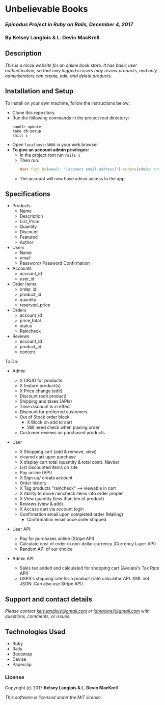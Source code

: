 # Unbelievable Books

### _Epicodus Project in Ruby on Rails, December 4, 2017_

### By Kelsey Langlois & L. Devin MacKrell

## Description

_This is a mock website for an online book store. It has basic user authentication, so that only logged in users may review products, and only administrators can create, edit, and delete products._

## Installation and Setup

To install on your own machine, follow the instructions below:

* Clone this repository.
* Run the following commands in the project root directory:
  ```
  bundle update
  rake db:setup
  rails s
  ```
* Open ```localhost:3000``` in your web browser
* **To give an account admin privileges:**
  * In the project root run ```rails c```
  * Then run:
    ```ruby
    User.find_by(email: "[account email address]").update(admin: true)
    ```
  * The account will now have admin access to the app.

## Specifications

* Products  
  * Name
  * Description
  * List_Price
  * Quantity
  * Discount
  * Featured
  * Author
* Users
  * Name
  * email
  * Password/ Password Confirmation
* Accounts
  * account_id
  * user_id
* Order Items
  * order_id
  * product_id
  * quantity
  * reserved_price
* Orders
  * account_id
  * price_total
  * status
  * Raincheck
* Reviews
  * account_id
  * product_id
  * content

To Do:

* Admin
  * X CRUD for products
  * X feature product(s)
  * X Price change (edit)
  * Discount (edit product)
  * Shipping and taxes (APIs)
  * Time discount is in effect
  * Discount for preferred customers
  * Out of Stock order block
    * X Block on add to cart
    * Still need check when placing order
  * Customer reviews on purchased products

* User
  * X Shopping cart (add & remove, view)
  * cleared cart upon purchase
  * X display cart total (quantity & total cost). Navbar
  * List discounted items on site
  * Pay online (API)
  * X Sign up/ create account
  * Order history
  * X Tag products "raincheck" --> viewable in cart
  * X Ability to move raincheck items into order proper
  * X View quantity (less than ten of product)
  * Reviews (view & add)
  * X Access cart via account login
  * Confirmation email upon completed order (Mailing)
    * Confirmation email once order shipped

* User API
  * Pay for purchases online (Stripe API)
  * Calculate cost of order in non-dollar currency (Currency Layer API)
  * Random API of our choice

* Admin API   
  * Sales tax added and calculated for shopping cart (Avalara's Tax Rate API)
  * USPS's shipping rate for a product (rate calculator API. XML not JSON. Can also use Stripe API)

<!--
* Unauthenticated users may:
  * View all products
  * View product details
  * View product reviews
* Authenticated users may do all of the above as well as:
  * Create reviews
  * Edit and delete their own reviews
* Authenticated admins may do all of the above as well as:
  * Create, edit, and delete products.
  * Delete user reviews. -->

## Support and contact details

_Please contact [kels.langlois@gmail.com](mailto:kels.langlois@gmail.com) or [ldmackrell@gmail.com](mailto:ldmackrell@gmail.com) with questions, comments, or issues._

## Technologies Used

* Ruby
* Rails
* Bootstrap
* Devise
* Paperclip

### License

Copyright (c) 2017 **Kelsey Langlois & L. Devin MacKrell**

*This software is licensed under the MIT license.*
